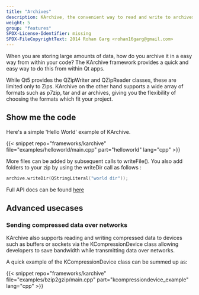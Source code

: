 ```yaml
---
title: "Archives"
description: KArchive, the convenient way to read and write to archives.
weight: 5
group: "features"
SPDX-License-Identifier: missing
SPDX-FileCopyrightText: 2014 Rohan Garg <rohan16garg@gmail.com>
---
```


When you are storing large amounts of data, how do you archive it in
a easy way from within your code? The KArchive framework provides a quick
and easy way to do this from within Qt apps.

While Qt5 provides the QZipWriter and QZipReader classes, these are limited
only to Zips. KArchive on the other hand supports a wide array of formats
such as p7zip, tar and ar archives, giving you the flexibility of
choosing the formats which fit your project.

## Show me the code

Here's a simple 'Hello World' example of KArchive.

{{< snippet repo="frameworks/karchive" file="examples/helloworld/main.cpp" part="helloworld" lang="cpp" >}}

More files can be added by subsequent calls to writeFile(). You also add folders
to your zip by using the writeDir call as follows :

```cpp
archive.writeDir(QStringLiteral("world dir"));
```

Full API docs can be found [here](https://api.kde.org/frameworks/karchive/html/index.html)

## Advanced usecases

### Sending compressed data over networks
KArchive also supports reading and writing compressed data to devices such as
buffers or sockets via the KCompressionDevice class allowing developers to save
bandwidth while transmitting data over networks.

A quick example of the KCompressionDevice class can be summed up as:

{{< snippet repo="frameworks/karchive" file="examples/bzip2gzip/main.cpp" part="kcompressiondevice_example" lang="cpp" >}}

